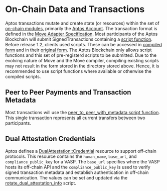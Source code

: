 # On-Chain Data and Transactions

Aptos transactions mutate and create state (or resources) within the set of [on-chain modules](https://github.com/aptos-labs/aptos-core/tree/main/aptos-move/framework/core/sources), primarily the [Aptos Account](https://github.com/aptos-labs/aptos-core/blob/main/aptos-move/framework/doc/AptosAccount.md). The transaction format is defined in the [Move Adapter Specification](https://github.com/aptos-labs/aptos-core/blob/main/specifications/move_adapter/README.md). Most participants of the Aptos Blockchain will submit SignedTransactions containing a [script function](https://github.com/aptos-labs/aptos-core/blob/main/aptos-move/framework/script_documentation/script_documentation.md). Before release 1.2, clients used scripts. These can be accessed in [compiled form](https://github.com/aptos-labs/aptos-core/tree/release-1.1/language/stdlib/compiled/transaction_scripts) and in their [original form](https://github.com/aptos-labs/aptos-core/tree/release-1.1/language/stdlib/transaction_scripts). The Aptos Blockchain only allows script functions and this set of pre-registerd scripts to be submitted. Due to the evolving nature of Move and the Move compiler, compiling existing scripts may not result in the form stored in the directory stored above. Hence, it is recommended to use script functions where available or otherwise the compiled scripts.

## Peer to Peer Payments and Transaction Metadata

Most transactions will use the [peer_to_peer_with_metadata script function](https://github.com/aptos-labs/aptos-core/blob/main/aptos-move/framework/script_documentation/script_documentation.md#0x1_PaymentScripts_peer_to_peer_with_metadata). This single transaction represents all current transfers between two participants.

## Dual Attestation Credentials

Aptos defines a [DualAttestation::Credential](https://github.com/aptos-labs/aptos-core/blob/main/aptos-move/framework/core/sources/DualAttestation.move) resource to support off-chain protocols. This resource contains the `human_name`, `base_url`, and `compliance_public_key` for a VASP. The `base_url` specifies where the VASP hosts its off-chain API and the `compliance_public_key` is used to verify signed transaction metadata and establish authentication in off-chain communication. The values can be set and updated via the [rotate_dual_attestation_info](https://github.com/aptos-labs/aptos-core/blob/main/aptos-move/framework/transaction_scripts/rotate_dual_attestation_info.move) script.
